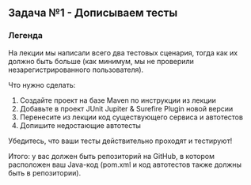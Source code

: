 ## Задача №1 - Дописываем тесты

### Легенда

На лекции мы написали всего два тестовых сценария, тогда как их должно быть больше (как минимум, мы не проверили незарегистрированного пользователя).

Что нужно сделать:
1. Создайте проект на базе Maven по инструкции из лекции
1. Добавьте в проект JUnit Jupiter & Surefire Plugin новой версии
1. Перенесите из лекции код существующего сервиса и автотестов
1. Допишите недостающие автотесты

Убедитесь, что ваши тесты действительно проходят и тестируют!

Итого: у вас должен быть репозиторий на GitHub, в котором расположен ваш Java-код (pom.xml и код автотестов также должны быть в репозитории).
